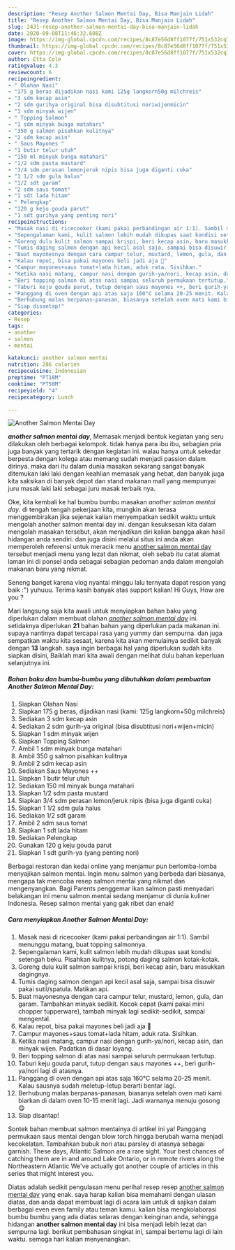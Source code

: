 ```yaml
---
description: "Resep Another Salmon Mentai Day, Bisa Manjain Lidah"
title: "Resep Another Salmon Mentai Day, Bisa Manjain Lidah"
slug: 2431-resep-another-salmon-mentai-day-bisa-manjain-lidah
date: 2020-09-08T11:46:32.608Z
image: https://img-global.cpcdn.com/recipes/8c87e56d8ff1077f/751x532cq70/another-salmon-mentai-day-foto-resep-utama.jpg
thumbnail: https://img-global.cpcdn.com/recipes/8c87e56d8ff1077f/751x532cq70/another-salmon-mentai-day-foto-resep-utama.jpg
cover: https://img-global.cpcdn.com/recipes/8c87e56d8ff1077f/751x532cq70/another-salmon-mentai-day-foto-resep-utama.jpg
author: Etta Cole
ratingvalue: 4.3
reviewcount: 6
recipeingredient:
- " Olahan Nasi"
- "175 g beras dijadikan nasi kami 125g langkorn50g milchreis"
- "3 sdm kecap asin"
- "2 sdm gurihya original bisa disubtitusi noriwijenmicin"
- "1 sdm minyak wijen"
- " Topping Salmon"
- "1 sdm minyak bunga matahari"
- "350 g salmon pisahkan kulitnya"
- "2 sdm kecap asin"
- " Saus Mayones "
- "1 butir telur utuh"
- "150 ml minyak bunga matahari"
- "1/2 sdm pasta mustard"
- "3/4 sdm perasan lemonjeruk nipis bisa juga diganti cuka"
- "1 1/2 sdm gula halus"
- "1/2 sdt garam"
- "2 sdm saus tomat"
- "1 sdt lada hitam"
- " Pelengkap"
- "120 g keju gouda parut"
- "1 sdt gurihya yang penting nori"
recipeinstructions:
- "Masak nasi di ricecooker (kami pakai perbandingan air 1:1). Sambil menunggu matang, buat topping salmonnya."
- "Sepengalaman kami, kulit salmon lebih mudah dikupas saat kondisi setengah beku. Pisahkan kulitnya, potong daging salmon kotak-kotak."
- "Goreng dulu kulit salmon sampai krispi, beri kecap asin, baru masukkan dagingnya."
- "Tumis daging salmon dengan api kecil asal saja, sampai bisa disuwir pakai sutil/spatula. Matikan api."
- "Buat mayonesnya dengan cara campur telur, mustard, lemon, gula, dan garam. Tambahkan minyak sedikit. Kocok cepat (kami pakai mini chopper tupperware), tambah minyak lagi sedikit-sedikit, sampai mengental."
- "Kalau repot, bisa pakai mayones beli jadi aja 🤭"
- "Campur mayones+saus tomat+lada hitam, aduk rata. Sisihkan."
- "Ketika nasi matang, campur nasi dengan gurih-ya/nori, kecap asin, dan minyak wijen. Padatkan di dasar loyang."
- "Beri topping salmon di atas nasi sampai seluruh permukaan tertutup."
- "Taburi keju gouda parut, tutup dengan saus mayones ++, beri gurih-ya/nori lagi di atasnya."
- "Panggang di oven dengan api atas saja 160°C selama 20-25 menit. Kalau sausnya sudah meletup-letup berarti bentar lagi."
- "Berhubung malas berpanas-panasan, biasanya setelah oven mati kami biarkan di dalam oven 10-15 menit lagi. Jadi warnanya menuju gosong 😋"
- "Siap disantap!"
categories:
- Resep
tags:
- another
- salmon
- mentai

katakunci: another salmon mentai 
nutrition: 286 calories
recipecuisine: Indonesian
preptime: "PT18M"
cooktime: "PT50M"
recipeyield: "4"
recipecategory: Lunch

---
```



![Another Salmon Mentai Day](https://img-global.cpcdn.com/recipes/8c87e56d8ff1077f/751x532cq70/another-salmon-mentai-day-foto-resep-utama.jpg)

<b><i>another salmon mentai day</i></b>, Memasak menjadi bentuk kegiatan yang seru dilakukan oleh berbagai kelompok. tidak hanya para ibu ibu, sebagian pria juga banyak yang tertarik dengan kegiatan ini. walau hanya untuk sekedar berpesta dengan kolega atau memang sudah menjadi passion dalam dirinya. maka dari itu dalam dunia masakan sekarang sangat banyak ditemukan laki laki dengan keahlian memasak yang hebat, dan banyak juga kita saksikan di banyak depot dan stand makanan mall yang mempunyai juru masak laki laki sebagai juru masak terbaik nya.

Oke, kita kembali ke hal bumbu bumbu masakan <i>another salmon mentai day</i>. di tengah tengah pekerjaan kita, mungkin akan terasa menggembirakan jika sejenak kalian menyempatkan sedikit waktu untuk mengolah another salmon mentai day ini. dengan kesuksesan kita dalam mengolah masakan tersebut, akan menjadikan diri kalian bangga akan hasil hidangan anda sendiri. dan juga disini melalui situs ini anda akan memperoleh referensi untuk meracik menu <u>another salmon mentai day</u> tersebut menjadi menu yang lezat dan nikmat, oleh sebab itu catat alamat laman ini di ponsel anda sebagai sebagian pedoman anda dalam mengolah makanan baru yang nikmat.

Seneng banget karena vlog nyantai minggu lalu ternyata dapat respon yang baik :&#34;) yuhuuu. Terima kasih banyak atas support kalian! Hi Guys, How are you ?


Mari langsung saja kita awali untuk menyiapkan bahan baku yang diperlukan dalam membuat olahan <u><i>another salmon mentai day</i></u> ini. setidaknya diperlukan <b>21</b> bahan bahan yang diperlukan pada makanan ini. supaya nantinya dapat tercapai rasa yang yummy dan sempurna. dan juga sempatkan waktu kita sesaat, karena kita akan memulainya sedikit banyak dengan <b>13</b> langkah. saya ingin berbagai hal yang diperlukan sudah kita siapkan disini, Baiklah mari kita awali dengan melihat dulu bahan keperluan selanjutnya ini.

<!--inarticleads1-->

##### Bahan baku dan bumbu-bumbu yang dibutuhkan dalam pembuatan Another Salmon Mentai Day:

1. Siapkan  Olahan Nasi
1. Siapkan 175 g beras, dijadikan nasi (kami: 125g langkorn+50g milchreis)
1. Sediakan 3 sdm kecap asin
1. Sediakan 2 sdm gurih-ya original (bisa disubtitusi nori+wijen+micin)
1. Siapkan 1 sdm minyak wijen
1. Siapkan  Topping Salmon
1. Ambil 1 sdm minyak bunga matahari
1. Ambil 350 g salmon pisahkan kulitnya
1. Ambil 2 sdm kecap asin
1. Sediakan  Saus Mayones ++
1. Siapkan 1 butir telur utuh
1. Sediakan 150 ml minyak bunga matahari
1. Siapkan 1/2 sdm pasta mustard
1. Siapkan 3/4 sdm perasan lemon/jeruk nipis (bisa juga diganti cuka)
1. Siapkan 1 1/2 sdm gula halus
1. Sediakan 1/2 sdt garam
1. Ambil 2 sdm saus tomat
1. Siapkan 1 sdt lada hitam
1. Sediakan  Pelengkap
1. Gunakan 120 g keju gouda parut
1. Siapkan 1 sdt gurih-ya (yang penting nori)


Berbagai restoran dan kedai online yang menjamur pun berlomba-lomba menyajikan salmon mentai. Ingin menu salmon yang berbeda dari biasanya, mengapa tak mencoba resep salmon mentai yang nikmat dan mengenyangkan. Bagi Parents penggemar ikan salmon pasti menyadari belakangan ini menu salmon mentai sedang menjamur di dunia kuliner Indonesia. Resep salmon mentai yang gak ribet dan enak! 

<!--inarticleads2-->

##### Cara menyiapkan Another Salmon Mentai Day:

1. Masak nasi di ricecooker (kami pakai perbandingan air 1:1). Sambil menunggu matang, buat topping salmonnya.
1. Sepengalaman kami, kulit salmon lebih mudah dikupas saat kondisi setengah beku. Pisahkan kulitnya, potong daging salmon kotak-kotak.
1. Goreng dulu kulit salmon sampai krispi, beri kecap asin, baru masukkan dagingnya.
1. Tumis daging salmon dengan api kecil asal saja, sampai bisa disuwir pakai sutil/spatula. Matikan api.
1. Buat mayonesnya dengan cara campur telur, mustard, lemon, gula, dan garam. Tambahkan minyak sedikit. Kocok cepat (kami pakai mini chopper tupperware), tambah minyak lagi sedikit-sedikit, sampai mengental.
1. Kalau repot, bisa pakai mayones beli jadi aja 🤭
1. Campur mayones+saus tomat+lada hitam, aduk rata. Sisihkan.
1. Ketika nasi matang, campur nasi dengan gurih-ya/nori, kecap asin, dan minyak wijen. Padatkan di dasar loyang.
1. Beri topping salmon di atas nasi sampai seluruh permukaan tertutup.
1. Taburi keju gouda parut, tutup dengan saus mayones ++, beri gurih-ya/nori lagi di atasnya.
1. Panggang di oven dengan api atas saja 160°C selama 20-25 menit. Kalau sausnya sudah meletup-letup berarti bentar lagi.
1. Berhubung malas berpanas-panasan, biasanya setelah oven mati kami biarkan di dalam oven 10-15 menit lagi. Jadi warnanya menuju gosong 😋
1. Siap disantap!


Sontek bahan membuat salmon mentainya di artikel ini ya! Panggang permukaan saus mentai dengan blow torch hingga berubah warna menjadi kecokelatan. Tambahkan bubuk nori atau parsley di atasnya sebagai garnish. These days, Atlantic Salmon are a rare sight. Your best chances of catching them are in and around Lake Ontario, or in remote rivers along the Northeastern Atlantic We&#39;ve actually got another couple of articles in this series that might interest you. 

Diatas adalah sedikit pengulasan menu perihal resep resep <u>another salmon mentai day</u> yang enak. saya harap kalian bisa memahami dengan ulasan diatas, dan anda dapat membuat lagi di acara lain untuk di sajikan dalam berbagai even even family atau teman kamu. kalian bisa mengkolaborasi bumbu bumbu yang ada diatas selaras dengan keinginan anda, sehingga hidangan <b>another salmon mentai day</b> ini bisa menjadi lebih lezat dan sempurna lagi. berikut pembahasan singkat ini, sampai bertemu lagi di lain waktu. semoga hari kalian menyenangkan.
